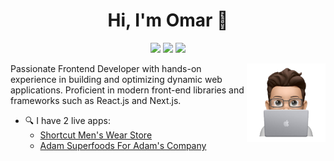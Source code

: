 
<h1 align="center">Hi, I'm Omar 👋</h1>
<p align="center">
    <a href="https://x.com/ZezoOmar"><img src="https://img.shields.io/badge/twitter-%231FA1F1?style=flat&logo=twitter&logoColor=white"/></a>
    <a href="https://www.linkedin.com/in/omar-abd-elaziz-9110b11a7/"><img src="https://img.shields.io/badge/linkedin-%230177B5?style=flat&logo=linkedin&logoColor=white"/></a>
    <a href="https://www.instagram.com/0marzez0/"><img src="https://img.shields.io/badge/instagram-%23E4415F?style=flat&logo=instagram&logoColor=white"/></a>
  </p>
  
  <img src="https://github.com/omarzezo1/omarzezo1/blob/master/profile-img.png" align="right" width="25%"/>

Passionate Frontend Developer with hands-on experience in building and optimizing dynamic web applications. Proficient in modern front-end libraries and frameworks such as React.js and Next.js.


- 🔍 I have 2 live apps: 
  - [Shortcut Men's Wear Store](https://shortcutmenstore.com/)
  - [Adam Superfoods For Adam's Company](https://adamsuperfoods.com/)
  
